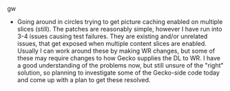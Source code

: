 gw
 * Going around in circles trying to get picture caching enabled on multiple slices (still). The patches are reasonably
    simple, however I have run into 3-4 issues causing test failures. They are existing and/or unrelated issues, that get
    exposed when multiple content slices are enabled. Usually I can work around these by making WR changes, but some
    of these may require changes to how Gecko supplies the DL to WR. I have a good understanding of the problems now,
    but still unsure of the "right" solution, so planning to investigate some of the Gecko-side code today and come
    up with a plan to get these resolved.
